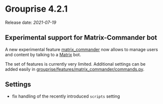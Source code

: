 # Grouprise 4.2.1

Release date: *2021-07-19*

## Experimental support for Matrix-Commander bot

A new experimental feature [matrix_commander](https://docs.grouprise.org/management/matrix_commander.html) now allows to manage users and content by talking to a [Matrix](https://matrix.org/) bot.

The set of features is currently very limited.
Additional settings can be added easily in [grouprise/features/matrix_commander/commands.py](https://git.hack-hro.de/grouprise/grouprise/-/blob/master/grouprise/features/matrix_commander/commands.py).


## Settings

* fix handling of the recently introduced `scripts` setting
